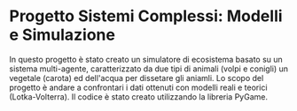 # Progetto Sistemi Complessi: Modelli e Simulazione
 In questo progetto è stato creato un simulatore di ecosistema basato su un sistema multi-agente, caratterizzato da due tipi di animali (volpi e conigli) un vegetale (carota) ed dell'acqua per dissetare gli aniamli. Lo scopo del progetto è andare a confrontari i dati ottenuti con modelli reali e teorici (Lotka-Volterra). Il codice è stato creato utilizzando la libreria PyGame.
